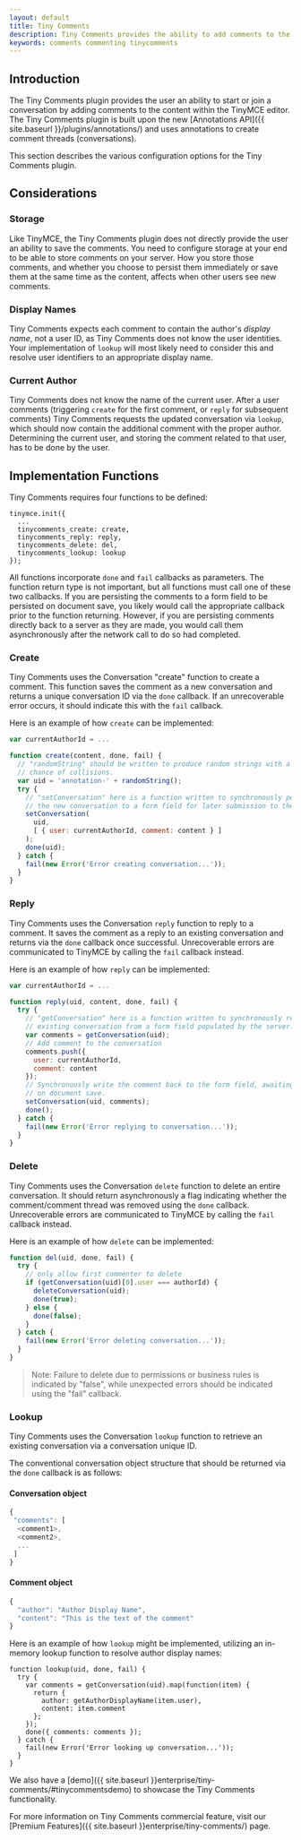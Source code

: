 ```yaml
---
layout: default
title: Tiny Comments
description: Tiny Comments provides the ability to add comments to the content and collaborate with other users for content editing.
keywords: comments commenting tinycomments
---
```


## Introduction

The Tiny Comments plugin provides the user an ability to start or join a conversation by adding comments to the content within the TinyMCE editor. The Tiny Comments plugin is built upon the new [Annotations API]({{ site.baseurl }}/plugins/annotations/) and uses annotations to create comment threads (conversations).

This section describes the various configuration options for the Tiny Comments plugin.

## Considerations

### Storage

Like TinyMCE, the Tiny Comments plugin does not directly provide the user an ability to save the comments. You need to configure storage at your end to be able to store comments on your server. How you store those comments, and whether you choose to persist them immediately or save them at the same time as the content, affects when other users see new comments.

### Display Names

Tiny Comments expects each comment to contain the author's _display name_, not a user ID, as Tiny Comments does not know the user identities. Your implementation of `lookup` will most likely need to consider this and resolve user identifiers to an appropriate display name.

### Current Author

Tiny Comments does not know the name of the current user. After a user comments (triggering `create` for the first comment, or `reply` for subsequent comments) Tiny Comments requests the updated conversation via `lookup`, which should now contain the additional comment with the proper author. Determining the current user, and storing the comment related to that user, has to be done by the user.

## Implementation Functions

Tiny Comments requires four functions to be defined:

```
tinymce.init({
  ...
  tinycomments_create: create,
  tinycomments_reply: reply,
  tinycomments_delete: del,
  tinycomments_lookup: lookup
});
```

All functions incorporate `done` and `fail` callbacks as parameters. The function return type is not important, but all functions must call one of these two callbacks. If you are persisting the comments to a form field to be persisted on document save, you likely would call the appropriate callback prior to the function returning. However, if you are persisting comments directly back to a server as they are made, you would call them asynchronously after the network call to do so had completed.

### Create

Tiny Comments uses the Conversation "create" function to create a comment. This function saves the comment as a new conversation and returns a unique conversation ID via the `done` callback. If an unrecoverable error occurs, it should indicate this with the `fail` callback.

Here is an example of how `create` can be implemented:

```js
var currentAuthorId = ...

function create(content, done, fail) {
  // "randomString" should be written to produce random strings with a very low
  // chance of collisions.
  var uid = 'annotation-' + randomString();
  try {
    // "setConversation" here is a function written to synchronously persist
    // the new conversation to a form field for later submission to the server
    setConversation(
      uid,
      [ { user: currentAuthorId, comment: content } ]
    );
    done(uid);
  } catch {
    fail(new Error('Error creating conversation...'));
  }
}

```

### Reply

Tiny Comments uses the Conversation `reply` function to reply to a comment. It saves the comment as a reply to an existing conversation and returns via the `done` callback once successful. Unrecoverable errors are communicated to TinyMCE by calling the `fail` callback instead.

Here is an example of how `reply` can be implemented:

```js
var currentAuthorId = ...

function reply(uid, content, done, fail) {
  try {
    // "getConversation" here is a function written to synchronously retrieve an
    // existing conversation from a form field populated by the server.
    var comments = getConversation(uid);
    // Add comment to the conversation
    comments.push({
      user: currentAuthorId,
      comment: content
    });
    // Synchronously write the comment back to the form field, awaiting persist
    // on document save.
    setConversation(uid, comments);
    done();
  } catch {
    fail(new Error('Error replying to conversation...'));
  }
}

```

### Delete

Tiny Comments uses the Conversation `delete` function to delete an entire conversation. It should return asynchronously a flag indicating whether the comment/comment thread was removed using the `done` callback. Unrecoverable errors are communicated to TinyMCE by calling the `fail` callback instead.

Here is an example of how `delete` can be implemented:

```js
function del(uid, done, fail) {
  try {
    // only allow first commenter to delete
    if (getConversation(uid)[0].user === authorId) {
      deleteConversation(uid);
      done(true);
    } else {
      done(false);
    }
  } catch {
    fail(new Error('Error deleting conversation...'));
  }
}

```

> Note: Failure to delete due to permissions or business rules is indicated by "false", while unexpected errors should be indicated using the "fail" callback.


### Lookup

Tiny Comments uses the Conversation `lookup` function to retrieve an existing conversation via a conversation unique ID.

The conventional conversation object structure that should be returned via the `done` callback is as follows:

#### Conversation object

```js
{
 "comments": [
  <comment1>,
  <comment2>,
  ...
 ]
}

```
#### Comment object

```js
{
  "author": "Author Display Name",
  "content": "This is the text of the comment"
}

```

Here is an example of how `lookup` might be implemented, utilizing an in-memory lookup function to resolve author display names:

```
function lookup(uid, done, fail) {
  try {
    var comments = getConversation(uid).map(function(item) {
      return {
        author: getAuthorDisplayName(item.user),
        content: item.comment
      };
    });
    done({ comments: comments });
  } catch {
    fail(new Error('Error looking up conversation...'));
  }
}

```

We also have a [demo]({{ site.baseurl }}enterprise/tiny-comments/#tinycommentsdemo) to showcase the Tiny Comments functionality.

For more information on Tiny Comments commercial feature, visit our [Premium Features]({{ site.baseurl }}enterprise/tiny-comments/) page.
